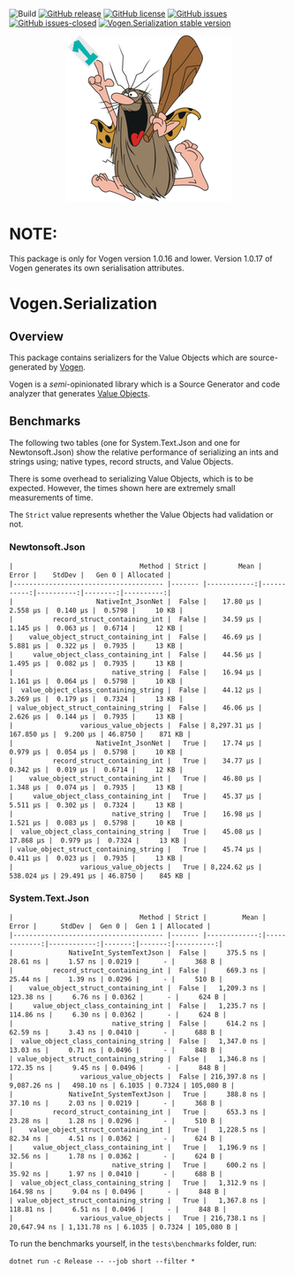 ![Build](https://github.com/stevedunn/vogen.serialization/actions/workflows/build.yaml/badge.svg) [![GitHub release](https://img.shields.io/github/release/stevedunn/vogen.serialization.svg)](https://GitHub.com/stevedunn/vogen.serialization/releases/) [![GitHub license](https://img.shields.io/github/license/stevedunn/vogen.serialization.svg)](https://github.com/stevedunn/vogen.serialization/blob/main/LICENSE) 
[![GitHub issues](https://img.shields.io/github/issues/Naereen/StrapDown.js.svg)](https://GitHub.com/stevedunn/vogen.serialization/issues/) [![GitHub issues-closed](https://img.shields.io/github/issues-closed/Naereen/StrapDown.js.svg)](https://GitHub.com/stevedunn/vogen.serialization/issues?q=is%3Aissue+is%3Aclosed)
[![Vogen.Serialization stable version](https://badgen.net/nuget/v/vogen.serialization)](https://nuget.org/packages/vogen.serialization)

<p align="center">
  <img src="./assets/cavey.png">
</p>

# NOTE:
This package is only for Vogen version 1.0.16 and lower. Version 1.0.17 of Vogen generates its own serialisation attributes.
</hr>


# Vogen.Serialization

## Overview

This package contains serializers for the Value Objects which are source-generated by [Vogen](https://www.nuget.org/packages/Vogen/).

Vogen is a _semi_-opinionated library which is a Source Generator and code analyzer that generates [Value Objects](https://wiki.c2.com/?ValueObject).

## Benchmarks

The following two tables (one for System.Text.Json and one for Newtonsoft.Json) show the relative performance of serializing an ints and strings using; native types, record structs, and Value Objects.

There is some overhead to serializing Value Objects, which is to be expected. However, the times shown here are extremely small measurements of time.

The `Strict` value represents whether the Value Objects had validation or not.

### Newtonsoft.Json

```
|                                Method | Strict |        Mean |      Error |    StdDev |   Gen 0 | Allocated |
|-------------------------------------- |------- |------------:|-----------:|----------:|--------:|----------:|
|                     NativeInt_JsonNet |  False |    17.80 μs |   2.558 μs |  0.140 μs |  0.5798 |     10 KB |
|          record_struct_containing_int |  False |    34.59 μs |   1.145 μs |  0.063 μs |  0.6714 |     12 KB |
|    value_object_struct_containing_int |  False |    46.69 μs |   5.881 μs |  0.322 μs |  0.7935 |     13 KB |
|     value_object_class_containing_int |  False |    44.56 μs |   1.495 μs |  0.082 μs |  0.7935 |     13 KB |
|                         native_string |  False |    16.94 μs |   1.161 μs |  0.064 μs |  0.5798 |     10 KB |
|  value_object_class_containing_string |  False |    44.12 μs |   3.269 μs |  0.179 μs |  0.7324 |     13 KB |
| value_object_struct_containing_string |  False |    46.06 μs |   2.626 μs |  0.144 μs |  0.7935 |     13 KB |
|                 various_value_objects |  False | 8,297.31 μs | 167.850 μs |  9.200 μs | 46.8750 |    871 KB |
|                     NativeInt_JsonNet |   True |    17.74 μs |   0.979 μs |  0.054 μs |  0.5798 |     10 KB |
|          record_struct_containing_int |   True |    34.77 μs |   0.342 μs |  0.019 μs |  0.6714 |     12 KB |
|    value_object_struct_containing_int |   True |    46.80 μs |   1.348 μs |  0.074 μs |  0.7935 |     13 KB |
|     value_object_class_containing_int |   True |    45.37 μs |   5.511 μs |  0.302 μs |  0.7324 |     13 KB |
|                         native_string |   True |    16.98 μs |   1.521 μs |  0.083 μs |  0.5798 |     10 KB |
|  value_object_class_containing_string |   True |    45.08 μs |  17.868 μs |  0.979 μs |  0.7324 |     13 KB |
| value_object_struct_containing_string |   True |    45.74 μs |   0.411 μs |  0.023 μs |  0.7935 |     13 KB |
|                 various_value_objects |   True | 8,224.62 μs | 538.024 μs | 29.491 μs | 46.8750 |    845 KB |
```

### System.Text.Json

```
|                                Method | Strict |         Mean |        Error |      StdDev |  Gen 0 |  Gen 1 | Allocated |
|-------------------------------------- |------- |-------------:|-------------:|------------:|-------:|-------:|----------:|
|              NativeInt_SystemTextJson |  False |     375.5 ns |     28.61 ns |     1.57 ns | 0.0219 |      - |     368 B |
|          record_struct_containing_int |  False |     669.3 ns |     25.44 ns |     1.39 ns | 0.0296 |      - |     510 B |
|    value_object_struct_containing_int |  False |   1,209.3 ns |    123.38 ns |     6.76 ns | 0.0362 |      - |     624 B |
|     value_object_class_containing_int |  False |   1,235.7 ns |    114.86 ns |     6.30 ns | 0.0362 |      - |     624 B |
|                         native_string |  False |     614.2 ns |     62.59 ns |     3.43 ns | 0.0410 |      - |     688 B |
|  value_object_class_containing_string |  False |   1,347.0 ns |     13.03 ns |     0.71 ns | 0.0496 |      - |     848 B |
| value_object_struct_containing_string |  False |   1,346.8 ns |    172.35 ns |     9.45 ns | 0.0496 |      - |     848 B |
|                 various_value_objects |  False | 216,397.8 ns |  9,087.26 ns |   498.10 ns | 6.1035 | 0.7324 | 105,080 B |
|              NativeInt_SystemTextJson |   True |     388.8 ns |     37.10 ns |     2.03 ns | 0.0219 |      - |     368 B |
|          record_struct_containing_int |   True |     653.3 ns |     23.28 ns |     1.28 ns | 0.0296 |      - |     510 B |
|    value_object_struct_containing_int |   True |   1,228.5 ns |     82.34 ns |     4.51 ns | 0.0362 |      - |     624 B |
|     value_object_class_containing_int |   True |   1,196.9 ns |     32.56 ns |     1.78 ns | 0.0362 |      - |     624 B |
|                         native_string |   True |     600.2 ns |     35.92 ns |     1.97 ns | 0.0410 |      - |     688 B |
|  value_object_class_containing_string |   True |   1,312.9 ns |    164.98 ns |     9.04 ns | 0.0496 |      - |     848 B |
| value_object_struct_containing_string |   True |   1,367.8 ns |    118.81 ns |     6.51 ns | 0.0496 |      - |     848 B |
|                 various_value_objects |   True | 216,738.1 ns | 20,647.94 ns | 1,131.78 ns | 6.1035 | 0.7324 | 105,080 B |
```

To run the benchmarks yourself, in the `tests\benchmarks` folder, run:

`dotnet run -c Release -- --job short --filter *`

